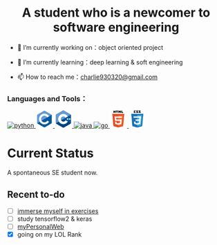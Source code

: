 <h1 align="center">A student who is a newcomer to software engineering</h1>

- 🔭 I’m currently working on：object oriented project

- 🌱 I’m currently learning：deep learning & soft engineering
  
- 📫 How to reach me：charlie930320@gmail.com

### Languages and Tools：
<p align="left"> <a href="https://www.python.org/" target="_blank" rel="noreferrer"> <img src="https://upload.wikimedia.org/wikipedia/commons/thumb/c/c3/Python-logo-notext.svg/800px-Python-logo-notext.svg.png" alt="python" width="40" height="40"/> </a> <a href="https://www.cprogramming.com/" target="_blank" rel="noreferrer"> <img src="https://raw.githubusercontent.com/devicons/devicon/master/icons/c/c-original.svg" alt="c" width="40" height="40"/> </a> <a href="https://www.w3schools.com/cpp/" target="_blank" rel="noreferrer"> <img src="https://raw.githubusercontent.com/devicons/devicon/master/icons/cplusplus/cplusplus-original.svg" alt="c++" width="40" height="40"/> </a> <a href="https://www.java.com/zh-TW/" target="_blank" rel="noreferrer"> <img src="https://upload.wikimedia.org/wikipedia/zh/8/88/Java_logo.png" alt="java" width="40" height="40"/> </a> <a href="https://go.dev/" target="_blank" rel="noreferrer"> <img src="https://xcbeyond.cn/golang-handbook/introduction/golang.jpg" alt="go" width="40" height="40"/> </a> <a href="https://www.w3.org/html/" target="_blank" rel="noreferrer"> <img src="https://raw.githubusercontent.com/devicons/devicon/master/icons/html5/html5-original-wordmark.svg" alt="html5" width="40" height="40"/> </a> <a href="https://www.w3schools.com/css/" target="_blank" rel="noreferrer"> <img src="https://raw.githubusercontent.com/devicons/devicon/master/icons/css3/css3-original-wordmark.svg" alt="css3" width="40" height="40"/> </a></p>

# Current Status
A spontaneous SE student now.
## Recent to-do
- [ ] [immerse myself in exercises](https://github.com/calculusfkyou/UVApractice)
- [ ] study tensorflow2 & keras
- [ ] [myPersonalWeb](https://calculusfkyou.github.io/MyWebsite/)
- [X] going on my LOL Rank
